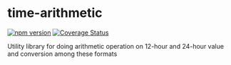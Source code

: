 # time-arithmetic
[![npm version](https://badge.fury.io/js/time-arithmetic.svg)](https://badge.fury.io/js/time-arithmetic) [![Coverage Status](https://coveralls.io/repos/github/RajaSakthiyan/time-arithmetic/badge.svg)](https://coveralls.io/github/RajaSakthiyan/time-arithmetic)

Utility library for doing arithmetic operation on 12-hour and 24-hour value and conversion among these formats
